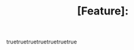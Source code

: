 ---
name: Feature Request
about: Suggest a new feature for the project
title: "[Feature]: "
labels: enhancement
assignees: aditjain01

body:
  - type: markdown
    attributes:
      value: |
        Thanks for taking the time to suggest a new feature!
  - type: textarea
    id: description
    attributes:
      label: Feature Description
      description: Provide a detailed description of the feature you're suggesting.
      placeholder: Describe what you'd like to see implemented...
    validations:
      required: true
  - type: textarea
    id: proposed_implementation
    attributes:
      label: Proposed Implementation
      description: If you have ideas on how this could be implemented, please share them.
      placeholder: I think this could be implemented by...
    validations:
      required: false
  - type: textarea
    id: acceptance_criteria
    attributes:
      label: Acceptance Criteria
      description: What criteria must be met for this feature to be considered complete?
      placeholder: The feature should...
    validations:
      required: true
  - type: dropdown
    id: priority
    attributes:
      label: Priority
      description: How important is this feature to you?
      options:
        - Low (Nice to have)
        - Medium
        - High (Would significantly improve my workflow)
      default: 1
    validations:
      required: true
  - type: textarea
    id: additional_context
    attributes:
      label: Additional Context
      description: Add any other context, screenshots, or examples about the feature request here.
      placeholder: More details...
    validations:
      required: false
  - type: checkboxes
    id: terms
    attributes:
      label: Before Submitting
      options:
        - label: I have searched for similar feature requests and confirmed this is not a duplicate
          required: true
        - label: I have provided all the necessary information to understand this feature request
          required: true
---